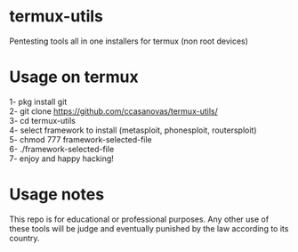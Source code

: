 # termux-utils
Pentesting tools all in one installers for termux (non root devices)

# Usage on termux
1- pkg install git \
2- git clone https://github.com/ccasanovas/termux-utils/ \
3- cd termux-utils \
4- select framework to install (metasploit, phonesploit, routersploit) \
5- chmod 777 framework-selected-file \
6- ./framework-selected-file \
7- enjoy and happy hacking! 

# Usage notes
This repo is for educational or professional purposes. Any other use of these tools will be judge and eventually punished by the law according to its country.
